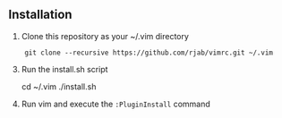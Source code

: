 Installation
------------

1. Clone this repository as your ~/.vim directory

```
    git clone --recursive https://github.com/rjab/vimrc.git ~/.vim
```

3. Run the install.sh script

    cd ~/.vim
    ./install.sh

4. Run vim and execute the `:PluginInstall` command
